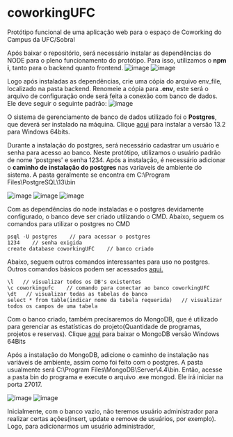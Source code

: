 # coworkingUFC
 Protótipo funcional de uma aplicação web para o espaço de Coworking do Campus da UFC/Sobral
 
 Após baixar o repositório, será necessário instalar as dependências do NODE para o pleno funcionamento do protótipo. Para isso, utilizamos o **npm i**, tanto para o backend quanto frontend.
![image](https://user-images.githubusercontent.com/39319226/114950188-ec94fe80-9e28-11eb-86fd-9dc17c1d2290.png)
![image](https://user-images.githubusercontent.com/39319226/114950417-57463a00-9e29-11eb-8e69-2f5a2155e4bd.png)


Logo após instaladas as dependências, crie uma cópia do arquivo env_file, localizado na pasta backend. Renomeie a cópia para **.env**, este será o arquivo de configuração onde será feita a conexão com banco de dados. Ele deve seguir o seguinte padrão: 
![image](https://user-images.githubusercontent.com/39319226/114959810-26bbcb80-9e3c-11eb-8969-d5aed280f74a.png)


O sistema de gerenciamento de banco de dados utilizado foi o **Postgres**, que deverá ser instalado na máquina. Clique [aqui](https://www.enterprisedb.com/downloads/postgres-postgresql-downloads) para instalar a versão 13.2 para Windows 64bits.

Durante a instalação do postgres, será necessário cadastrar um usuário e senha para acesso ao banco. Neste protótipo, utilizamos o usuário padrão de nome 'postgres' e senha 1234.
Após a instalação, é necessário adicionar o **caminho de instalação do postgres** nas variaveis de ambiente do sistema. A pasta geralmente se encontra em C:\Program Files\PostgreSQL\13\bin

![image](https://user-images.githubusercontent.com/39319226/114953120-1b61a380-9e2e-11eb-98c0-c3fa7c289a96.png)
![image](https://user-images.githubusercontent.com/39319226/114953075-008f2f00-9e2e-11eb-959b-e885656b73ce.png) 
![image](https://user-images.githubusercontent.com/39319226/114953498-df7b0e00-9e2e-11eb-8b62-a98e81e202dc.png)


Com as dependências do node instaladas e o postgres devidamente configurado, o banco deve ser criado utilizando o CMD. Abaixo, seguem os comandos para utilizar o postgres no CMD

```
psql -U postgres    // para acessar o postgres
1234    // senha exigida
create database coworkingUFC    // banco criado

```

Abaixo, seguem outros comandos interessantes para uso no postgres. Outros comandos básicos podem ser acessados [aqui.](https://www.postgresqltutorial.com/psql-commands/)

```
\l   // visualizar todos os DB's existentes
\c coworkingufc    // comando para conectar ao banco coworkingUFC
\dt   // visualizar todas as tabelas do banco
select * from table(indicar nome da tabela requerida)   // visualizar todos os campos de uma tabela 

```

Com o banco criado, também precisaremos do MongoDB, que é utilizado para gerenciar as estatísticas do projeto(Quantidade de programas, projetos e reservas). Clique [aqui](https://www.mongodb.com/try/download/community) para baixar o MongoDB versão Windows 64Bits


Após a instalação do MongoDB, adicione o caminho de instalação nas variáveis de ambiente, assim como foi feito com o postgres. A pasta usualmente será C:\Program Files\MongoDB\Server\4.4\bin. Então, acesse a pasta bin do programa e execute o arquivo .exe mongod. Ele irá iniciar na porta 27017.

![image](https://user-images.githubusercontent.com/39319226/114956208-c83f1f00-9e34-11eb-98d1-2bbe32f12996.png) ![image](https://user-images.githubusercontent.com/39319226/114960131-cf6a2b00-9e3c-11eb-98e0-12e21fe62998.png)


Inicialmente, com o banco vazio, não teremos usuário administrador para realizar certas ações(insert, update e remove de usuários, por exemplo). Logo, para adicionarmos um usuário administrador, 


















 
 







